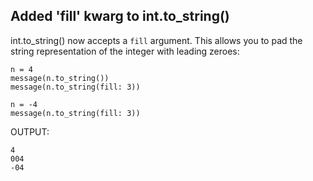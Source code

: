 ## Added 'fill' kwarg to int.to_string()

int.to_string() now accepts a `fill` argument. This allows you to pad the
string representation of the integer with leading zeroes:

```meson
n = 4
message(n.to_string())
message(n.to_string(fill: 3))

n = -4
message(n.to_string(fill: 3))
```

OUTPUT:
```meson
4
004
-04
```
